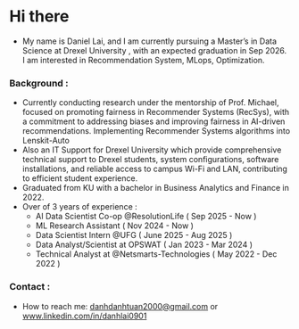 # Hi there 
* My name is Daniel Lai, and I am currently pursuing a Master’s in Data Science at Drexel University , with an expected graduation in Sep 2026. I am interested in Recommendation System, MLops, Optimization. 
### Background :
- Currently conducting research under the mentorship of Prof. Michael, focused on promoting fairness in Recommender Systems (RecSys), with a commitment to addressing biases and improving fairness in AI-driven recommendations. Implementing Recommender Systems algorithms into Lenskit-Auto
- Also an IT Support for Drexel University which provide comprehensive technical support to Drexel students,  system configurations, software installations, and reliable access to campus Wi-Fi and LAN, contributing to efficient student experience.
- Graduated from KU with a bachelor in Business Analytics and Finance in 2022.
- Over of 3 years of experience :
  * AI Data Scientist Co-op @ResolutionLife ( Sep 2025 - Now )
  * ML Research Assistant ( Nov 2024 - Now ) 
  * Data Scientist Intern @UFG ( June 2025 - Aug 2025 )
  * Data Analyst/Scientist at OPSWAT  ( Jan 2023 - Mar 2024 )  
  * Technical Analyst at @Netsmarts-Technologies ( May 2022 - Dec 2022 )
### Contact : 
- How to reach me: danhdanhtuan2000@gmail.com  or www.linkedin.com/in/danhlai0901


